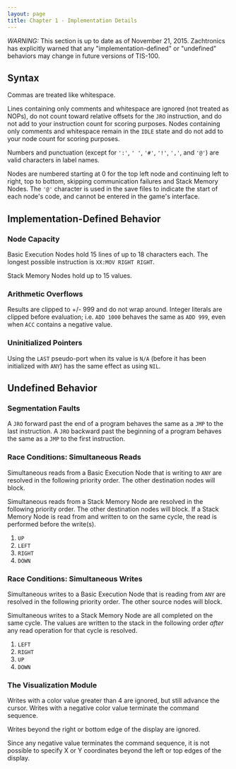 ```yaml
---
layout: page
title: Chapter 1 - Implementation Details
---
```


*WARNING:* This section is up to date as of November 21, 2015. Zachtronics has explicitly warned that any "implementation-defined" or "undefined" behaviors may change in future versions of TIS-100.

## Syntax

Commas are treated like whitespace.

Lines containing only comments and whitespace are ignored (not treated as NOPs), do not count toward relative offsets for the `JRO` instruction, and do not add to your instruction count for scoring purposes. Nodes containing only comments and whitespace remain in the `IDLE` state and do not add to your node count for scoring purposes.

Numbers and punctuation (except for `':'`, `' '`, `'#'`, `'!'`, `','`, and `'@'`) are valid characters in label names.

Nodes are numbered starting at 0 for the top left node and continuing left to right, top to bottom, skipping communication failures and Stack Memory Nodes. The `'@'` character is used in the save files to indicate the start of each node's code, and cannot be entered in the game's interface.

## Implementation-Defined Behavior

### Node Capacity

Basic Execution Nodes hold 15 lines of up to 18 characters each. The longest possible instruction is `XX:MOV RIGHT RIGHT`.

Stack Memory Nodes hold up to 15 values.

### Arithmetic Overflows

Results are clipped to +/- 999 and do not wrap around. Integer literals are clipped before evaluation; i.e. `ADD 1000` behaves the same as `ADD 999`, even when `ACC` contains a negative value.

### Uninitialized Pointers

Using the `LAST` pseudo-port when its value is `N/A` (before it has been initialized with `ANY`) has the same effect as using `NIL`.

## Undefined Behavior

### Segmentation Faults

A `JRO` forward past the end of a program behaves the same as a `JMP` to the last instruction. A `JRO` backward past the beginning of a program behaves the same as a `JMP` to the first instruction.

### Race Conditions: Simultaneous Reads

Simultaneous reads from a Basic Execution Node that is writing to `ANY` are resolved in the following priority order. The other destination nodes will block.

Simultaneous reads from a Stack Memory Node are resolved in the following priority order. The other destination nodes will block. If a Stack Memory Node is read from and written to on the same cycle, the read is performed before the write(s).

1. `UP`
2. `LEFT`
3. `RIGHT`
4. `DOWN`

### Race Conditions: Simultaneous Writes

Simultaneous writes to a Basic Execution Node that is reading from `ANY` are resolved in the following priority order. The other source nodes will block.

Simultaneous writes to a Stack Memory Node are all completed on the same cycle. The values are written to the stack in the following order _after_ any read operation for that cycle is resolved.

1. `LEFT`
2. `RIGHT`
3. `UP`
4. `DOWN`

### The Visualization Module

Writes with a color value greater than 4 are ignored, but still advance the cursor. Writes with a negative color value terminate the command sequence.

Writes beyond the right or bottom edge of the display are ignored.

Since any negative value terminates the command sequence, it is not possible to specify X or Y coordinates beyond the left or top edges of the display.
